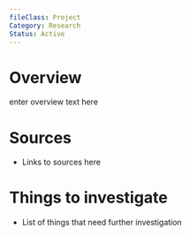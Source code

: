 ```yaml
---
fileClass: Project
Category: Research
Status: Active
---
```

# Overview
enter overview text here

# Sources
- Links to sources here

# Things to investigate
- List of things that need further investigation